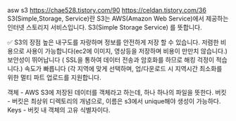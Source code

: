 asw s3
https://chae528.tistory.com/90
https://celdan.tistory.com/36
S3(Simple,Storage, Service)란
S3는 AWS(Amazon Web Service)에서 제공하는 인터넷 스토리지 서비스입니다.
S3(Simple Storage Service) 를 뜻합니다.

✅ S3의 장점
높은 내구도를 자랑하며 정보를 안전하게 저장 할 수 있습니다.
저렴한 비용으로 사용이 가능합니다(ec2에 이미지, 영상등을 저장하며 비용이 만만치 않습니다.)
보안성이 뛰어납니다 ( SSL을 통하여 데이터 전송과 암호화를 하므로 해킹 걱정이 적습니다.)
속도가 빠릅니다 (각 지역에 맞게 선택하며, 업/다운로드 시 지역시간 최소화를 위한 멀티 파트 업로드를 지원합니다.

객체 - AWS S3에 저장된 데이터를 객체라고 하는데, 하나 하나의 파일을 뜻한다.
버킷 - 버킷은 최상위 디렉토리의 개념으로, 이름은 s3에서 unique해야 생성이 가능하다.  
Keys - 버킷 내 객체의 고유 식별자이다. 